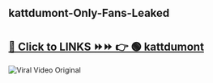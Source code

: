 
 ## kattdumont-Only-Fans-Leaked

# <h2><a href="https://clipsfans.com/kattdumont&ref=git">🔗 Click to LINKS ⏩⏩ 👉 🟢 kattdumont </a></h2>

<a href="https://clipsfans.com/kattdumont&ref=git" rel="nofollow" data-target="animated-image.originalLink"><img src="https://i.ibb.co.com/xMMVF88/686577567.gif" alt="Viral Video Original" style="max-width: 100%; display: inline-block;" data-target="animated-image.originalImage"></a>
